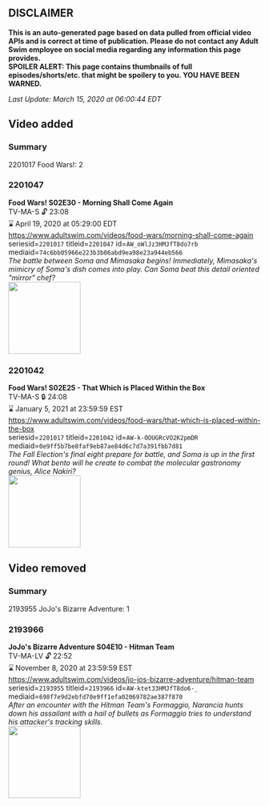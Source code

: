 ## DISCLAIMER
**This is an auto-generated page based on data pulled from official video APIs and is correct at time of publication. Please do not contact any Adult Swim employee on social media regarding any information this page provides.**  
**SPOILER ALERT: This page contains thumbnails of full episodes/shorts/etc. that might be spoilery to you. YOU HAVE BEEN WARNED.**  

_Last Update: March 15, 2020 at 06:00:44 EDT_
## Video added
### Summary
2201017 Food Wars!: 2  
### 2201047
**Food Wars! S02E30 - Morning Shall Come Again**  
TV-MA-S 🔓 23:08  
⌛ April 19, 2020 at 05:29:00 EDT  
https://www.adultswim.com/videos/food-wars/morning-shall-come-again  
seriesid=`2201017` titleid=`2201047` id=`AW_oWlJz3HMJfT8do7rb` mediaid=`74c6bb05966e223b3b06abd9ea98e23a944eb566`  
_The battle between Soma and Mimasaka begins! Immediately, Mimasaka's mimicry of Soma's dish comes into play. Can Soma beat this detail oriented "mirror" chef?_  
<a href="https://media.cdn.adultswim.com/uploads/20200127/thumbnails/2_201271353472-FoodWars_030.jpg"><img src="https://media.cdn.adultswim.com/uploads/20200127/thumbnails/2_201271353472-FoodWars_030.jpg" height="144px" /></a>
### 2201042
**Food Wars! S02E25 - That Which is Placed Within the Box**  
TV-MA-S 🔒 24:08  
⌛ January 5, 2021 at 23:59:59 EST  
https://www.adultswim.com/videos/food-wars/that-which-is-placed-within-the-box  
seriesid=`2201017` titleid=`2201042` id=`AW-k-OOUGRcVO2K2pmDR` mediaid=`0e9ff5b7be8faf9eb87ae84d6c7d7a391fbb7d81`  
_The Fall Election's final eight prepare for battle, and Soma is up in the first round! What bento will he create to combat the molecular gastronomy genius, Alice Nakiri?_  
<a href="https://media.cdn.adultswim.com/uploads/20200114/thumbnails/2_201141152430-FoodWars_Season02_001.jpg"><img src="https://media.cdn.adultswim.com/uploads/20200114/thumbnails/2_201141152430-FoodWars_Season02_001.jpg" height="144px" /></a>
## Video removed
### Summary
2193955 JoJo's Bizarre Adventure: 1  
### 2193966
**JoJo's Bizarre Adventure S04E10 - Hitman Team**  
TV-MA-LV 🔓 22:52  
⌛ November 8, 2020 at 23:59:59 EST  
https://www.adultswim.com/videos/jo-jos-bizarre-adventure/hitman-team  
seriesid=`2193955` titleid=`2193966` id=`AW-ktet33HMJfT8do6-_` mediaid=`698f7e9d2ebfd70e9ff1efa02069782ae387f870`  
_After an encounter with the Hitman Team's Formaggio, Narancia hunts down his assailant with a hail of bullets as Formaggio tries to understand his attacker's tracking skills._  
<a href="https://media.cdn.adultswim.com/uploads/20200114/thumbnails/2_201141039388-jojo_goldenwind_010.jpg"><img src="https://media.cdn.adultswim.com/uploads/20200114/thumbnails/2_201141039388-jojo_goldenwind_010.jpg" height="144px" /></a>

